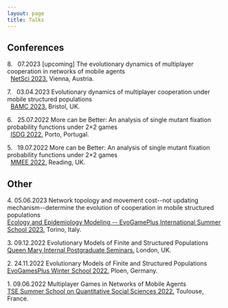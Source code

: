```yaml
---
layout: page
title: Talks
---
```



## Conferences

8\. &nbsp; 07.2023 [upcoming] The evolutionary dynamics of multiplayer cooperation in networks of mobile agents\
    &nbsp; [NetSci 2023.](https://netsci2023.wixsite.com/netsci2023) Vienna, Austria.

7\. &nbsp; 03.04.2023 Evolutionary dynamics of multiplayer cooperation under mobile structured populations\
    &nbsp; [BAMC 2023.](https://rise.articulate.com/share/m_8PV5egFfp51rbRhApK6GtC3ZkRGmpN#/) Bristol, UK.

6\. &nbsp; 25.07.2022 More can be Better: An analysis of single mutant fixation probability functions under 2×2 games\
    &nbsp; [ISDG 2022.](https://www.gerad.ca/colloques/isdg2022/program.html) Porto, Portugal.

5\. &nbsp; 19.07.2022 More can be Better: An analysis of single mutant fixation probability functions under 2×2 games\
    &nbsp; [MMEE 2022.](http://mmee.eu/index.html) Reading, UK. 

## Other

4\. 05.06.2023 Network topology and movement cost--not updating mechanism--determine the evolution of cooperation in mobile structured populations\
  [Ecology and Epidemiology Modeling -- EvoGamePlus International Summer School 2023.](https://eem-evogames.di.unito.it/program/) Torino, Italy.

3\. 09.12.2022 Evolutionary Models of Finite and Structured Populations\
  [Queen Mary Internal Postgraduate Seminars.](https://www.qmul.ac.uk/maths/research/seminars/queen-mary-internal-postgraduate-seminar/) London, UK.

2\. 24.11.2022 Evolutionary Models of Finite and Structured Populations\
  [EvoGamesPlus Winter School 2022.](https://tecoevo.github.io/winterschool/) Ploen, Germany.

1\. 09.06.2022 Multiplayer Games in Networks of Mobile Agents\
  [TSE Summer School on Quantitative Social Sciences 2022.](https://www.iast.fr/summer-schools) 	Toulouse, France.

